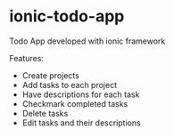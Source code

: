 # ionic-todo-app
Todo App developed with ionic framework

Features:

- Create projects
- Add tasks to each project
- Have descriptions for each task
- Checkmark completed tasks
- Delete tasks
- Edit tasks and their descriptions
